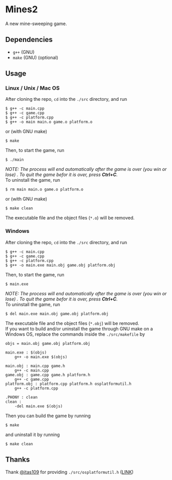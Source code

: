 # Mines2
A new mine-sweeping game.

## Dependencies
- `g++` (GNU)
- `make` (GNU) (optional)

## Usage
### Linux / Unix / Mac OS
After cloning the repo, `cd` into the `./src` directory, and run
```shell
$ g++ -c main.cpp
$ g++ -c game.cpp
$ g++ -c platform.cpp
$ g++ -o main main.o game.o platform.o
```
or (with GNU make)
```shell
$ make
```
Then, to start the game, run
```shell
$ ./main
```
*NOTE: The process will end automatically after the game is over (you win or lose) . To quit the game befor it is over, press **Ctrl+C**.*  
To uninstall the game, run
```shell
$ rm main main.o game.o platform.o
```
or (with GNU make)
```shell
$ make clean
```
The executable file and the object files (`*.o`) will be removed.
### Windows
After cloning the repo, `cd` into the `./src` directory, and run
```shell
$ g++ -c main.cpp
$ g++ -c game.cpp
$ g++ -c platform.cpp
$ g++ -o main.exe main.obj game.obj platform.obj
```
Then, to start the game, run
```shell
$ main.exe
```
*NOTE: The process will end automatically after the game is over (you win or lose) . To quit the game befor it is over, press **Ctrl+C**.*  
To uninstall the game, run
```shell
$ del main.exe main.obj game.obj platform.obj
```
The executable file and the object files (`*.obj`) will be removed.  
If you want to build and/or uninstall the game through GNU make on a Windows OS, replace the commands inside the `./src/makefile` by
```make
objs = main.obj game.obj platform.obj

main.exe : $(objs)
	g++ -o main.exe $(objs)

main.obj : main.cpp game.h
	g++ -c main.cpp
game.obj : game.cpp game.h platform.h
	g++ -c game.cpp
platform.obj : platform.cpp platform.h osplatformutil.h
	g++ -c platform.cpp

.PHONY : clean
clean : 
	-del main.exe $(objs)
```
Then you can build the game by running
```shell
$ make
```
and uninstall it by running
```shell
$ make clean
```

## Thanks
Thank [@itas109](https://github.com/itas109) for providing `./src/osplatformutil.h` ([LINK](https://github.com/itas109/OSPlatformUtil))
